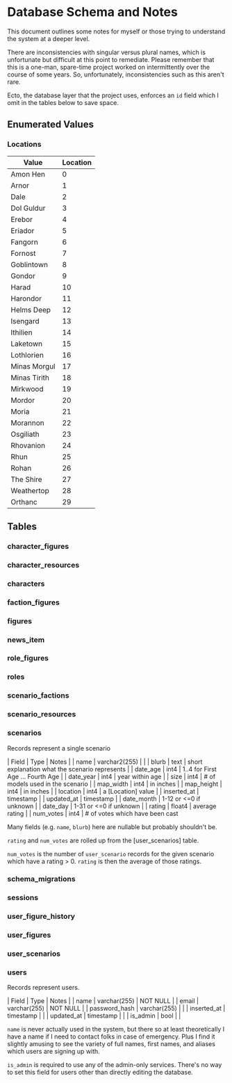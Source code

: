 # Database Schema and Notes

This document outlines some notes for myself or those trying to understand
the system at a deeper level.

There are inconsistencies with singular versus plural names, which is
unfortunate but difficult at this point to remediate.  Please remember that
this is a one-man, spare-time project worked on intermittently over the
course of some years.  So, unfortunately, inconsistencies such as this
aren't rare.

Ecto, the database layer that the project uses, enforces an `id` field
which I omit in the tables below to save space.

## Enumerated Values

### Locations

| Value | Location |
|-------|----------|
|  Amon Hen |      0 |
|  Arnor |         1 |
|  Dale |          2 |
|  Dol Guldur |    3 |
|  Erebor |        4 |
|  Eriador |       5 |
|  Fangorn |       6 |
|  Fornost |       7 |
|  Goblintown |    8 |
|  Gondor |        9 |
|  Harad |        10 |
|  Harondor |     11 |
|  Helms Deep |   12 |
|  Isengard |     13 |
|  Ithilien |     14 |
|  Laketown |     15 |
|  Lothlorien |   16 |
|  Minas Morgul | 17 |
|  Minas Tirith | 18 |
|  Mirkwood |     19 |
|  Mordor |       20 |
|  Moria |        21 |
|  Morannon |     22 |
|  Osgiliath |    23 |
|  Rhovanion |    24 |
|  Rhun |         25 |
|  Rohan |        26 |
|  The Shire |    27 |
|  Weathertop |   28 |
|  Orthanc |      29 |

## Tables

### character_figures
### character_resources
### characters
### faction_figures
### figures
### news_item
### role_figures
### roles
### scenario_factions
### scenario_resources
### scenarios

Records represent a single scenario

| Field | Type | Notes |
| name | varchar2(255) | |
| blurb | text | short explanation what the scenario represents |
| date_age | int4 | 1..4 for First Age ... Fourth Age |
| date_year | int4 | year within age |
| size | int4 | # of models used in the scenario |
| map_width | int4 | in inches |
| map_height | int4 | in inches |
| location | int4 | a [Location] value |
| inserted_at | timestamp |
| updated_at | timestamp |
| date_month | 1-12 or <=0 if unknown |
| date_day | 1-31 or <=0 if unknown |
| rating | float4 | average rating |
| num_votes | int4 | # of votes which have been cast

Many fields (e.g. `name`, `blurb`) here are nullable but probably shouldn't be.

`rating` and `num_votes` are rolled up from the [user_scenarios] table.

`num_votes` is the number of `user_scenario` records for the given scenario
which have a rating > 0. `rating` is then the average of those ratings.

### schema_migrations
### sessions
### user_figure_history
### user_figures
### user_scenarios
### users

Records represent users.

| Field | Type | Notes |
| name | varchar(255) | NOT NULL |
| email | varchar(255) | NOT NULL |
| password_hash | varchar(255) | |
| inserted_at | timestamp | |
| updated_at | timestamp | |
| is_admin | bool | |

`name` is never actually used in the system, but there so at least theoretically
I have a name if I need to contact folks in case of emergency.  Plus I find it
slightly amusing to see the variety of full names, first names, and aliases
which users are signing up with.

`is_admin` is required to use any of the admin-only services.  There's no way
to set this field for users other than directly editing the database.